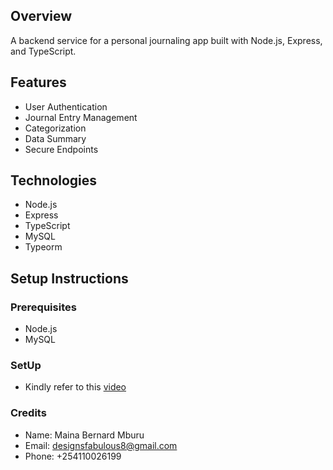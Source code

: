 ## Overview

A backend service for a personal journaling app built with Node.js, Express, and TypeScript.

## Features

- User Authentication
- Journal Entry Management
- Categorization
- Data Summary
- Secure Endpoints

## Technologies

- Node.js
- Express
- TypeScript
- MySQL
- Typeorm

## Setup Instructions

### Prerequisites

- Node.js
- MySQL

### SetUp

- Kindly refer to this [video](https://drive.google.com/file/d/1Py_7PZUV9BiKcHpau8lYtIj-zgyOIKPE/view?usp=drive_link)

### Credits

- Name: Maina Bernard Mburu
- Email: designsfabulous8@gmail.com
- Phone: +254110026199
